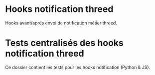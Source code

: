 # Hooks notification threed
Hooks avant/après envoi de notification métier threed.

# Tests centralisés des hooks notification threed

Ce dossier contient les tests pour les hooks notification (Python & JS).
